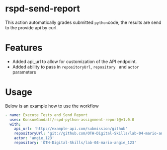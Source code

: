 # rspd-send-report
This action automatically grades submitted `python`code, the results are send to the provide api by curl.

# Features
- Added api_url to allow for customization of the API endpoint.
- Added ability to pass in `repositoryUrl`, `repository ` and `actor` parameters 

# Usage
Below is an example how to use the workflow
```yaml
- name: Execute Tests and Send Report
  uses: KonsumGandalf/rspd-python-assignment-report@v1.0.0
  with:
    api_url: 'http://example-api.com/submission/github'
    repositoryUrl: 'git://github.com/OTH-Digital-Skills/lab-04-mario-angie_123'
    actor: 'angie_123'
    repository: 'OTH-Digital-Skills/lab-04-mario-angie_123'

```
